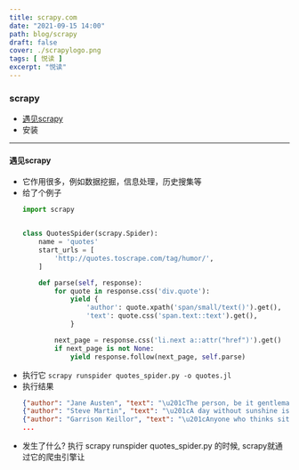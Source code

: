 ```yaml
---
title: scrapy.com
date: "2021-09-15 14:00"
path: blog/scrapy
draft: false
cover: ./scrapylogo.png
tags: [ 悦读 ]
excerpt: "悦读"
---
```


### scrapy
- [遇见scrapy](./遇见scrapy)
- 安装

------
#### 遇见scrapy
- 它作用很多，例如数据挖掘，信息处理，历史搜集等
- 给了个例子
  ```python
  import scrapy


  class QuotesSpider(scrapy.Spider):
      name = 'quotes'
      start_urls = [
          'http://quotes.toscrape.com/tag/humor/',
      ]

      def parse(self, response):
          for quote in response.css('div.quote'):
              yield {
                  'author': quote.xpath('span/small/text()').get(),
                  'text': quote.css('span.text::text').get(),
              }

          next_page = response.css('li.next a::attr("href")').get()
          if next_page is not None:
              yield response.follow(next_page, self.parse)
  ```
- 执行它 ``` scrapy runspider quotes_spider.py -o quotes.jl ```
- 执行结果 
  ```json
  {"author": "Jane Austen", "text": "\u201cThe person, be it gentleman or lady, who has not pleasure in a good novel, must be intolerably stupid.\u201d"}
  {"author": "Steve Martin", "text": "\u201cA day without sunshine is like, you know, night.\u201d"}
  {"author": "Garrison Keillor", "text": "\u201cAnyone who thinks sitting in church can make you a Christian must also think that sitting in a garage can make you a car.\u201d"}
  ...
  ```
- 发生了什么?
  执行 scrapy runspider quotes_spider.py 的时候, scrapy就通过它的爬虫引擎让